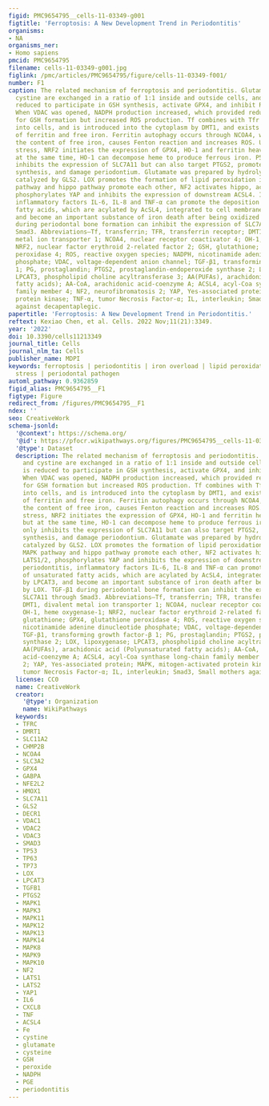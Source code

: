 ```yaml
---
figid: PMC9654795__cells-11-03349-g001
figtitle: 'Ferroptosis: A New Development Trend in Periodontitis'
organisms:
- NA
organisms_ner:
- Homo sapiens
pmcid: PMC9654795
filename: cells-11-03349-g001.jpg
figlink: /pmc/articles/PMC9654795/figure/cells-11-03349-f001/
number: F1
caption: The related mechanism of ferroptosis and periodontitis. Glutamate acid and
  cystine are exchanged in a ratio of 1:1 inside and outside cells, and cystine is
  reduced to participate in GSH synthesis, activate GPX4, and inhibit ROS production.
  When VDAC was opened, NADPH production increased, which provided reduced hydrogen
  for GSH formation but increased ROS production. Tf combines with Tfr and merges
  into cells, and is introduced into the cytoplasm by DMT1, and exists in two forms
  of ferritin and free iron. Ferritin autophagy occurs through NCOA4, which increases
  the content of free iron, causes Fenton reaction and increases ROS. Under oxidative
  stress, NRF2 initiates the expression of GPX4, HO-1 and ferritin heavy chain, but
  at the same time, HO-1 can decompose heme to produce ferrous iron. P53 not only
  inhibits the expression of SLC7A11 but can also target PTGS2, promote prostaglandin
  synthesis, and damage periodontium. Glutamate was prepared by hydrolysis of glutamine
  catalyzed by GLS2. LOX promotes the formation of lipid peroxidation in cells. MAPK
  pathway and hippo pathway promote each other, NF2 activates hippo, activates LATS1/2,
  phosphorylates YAP and inhibits the expression of downstream ACSL4. In periodontitis,
  inflammatory factors IL-6, IL-8 and TNF-α can promote the deposition of unsaturated
  fatty acids, which are acylated by AcSL4, integrated to cell membrane by LPCAT3,
  and become an important substance of iron death after being oxidized by LOX. TGF-β1
  during periodontal bone formation can inhibit the expression of SLC7A11 through
  Smad3. Abbreviations—Tf, transferrin; TFR, transferrin receptor; DMT1, divalent
  metal ion transporter 1; NCOA4, nuclear receptor coactivator 4; OH-1, heme oxygenase-1;
  NRF2, nuclear factor erythroid 2-related factor 2; GSH, glutathione; GPX4, glutathione
  peroxidase 4; ROS, reactive oxygen species; NADPH, nicotinamide adenine dinucleotide
  phosphate; VDAC, voltage-dependent anion channel; TGF-β1, transforming growth factor-β
  1; PG, prostaglandin; PTGS2, prostaglandin-endoperoxide synthase 2; LOX, lipoxygenase;
  LPCAT3, phospholipid choline acyltransferase 3; AA(PUFAs), arachidonic acid (Polyunsaturated
  fatty acids); AA-CoA, arachidonic acid-coenzyme A; ACSL4, acyl-Coa synthase long-chain
  family member 4; NF2, neurofibromatosis 2; YAP, Yes-associated protein; MAPK, mitogen-activated
  protein kinase; TNF-α, tumor Necrosis Factor-α; IL, interleukin; Smad3, Small mothers
  against decapentaplegic.
papertitle: 'Ferroptosis: A New Development Trend in Periodontitis.'
reftext: Kexiao Chen, et al. Cells. 2022 Nov;11(21):3349.
year: '2022'
doi: 10.3390/cells11213349
journal_title: Cells
journal_nlm_ta: Cells
publisher_name: MDPI
keywords: ferroptosis | periodontitis | iron overload | lipid peroxidation | oxidative
  stress | periodontal pathogen
automl_pathway: 0.9362859
figid_alias: PMC9654795__F1
figtype: Figure
redirect_from: /figures/PMC9654795__F1
ndex: ''
seo: CreativeWork
schema-jsonld:
  '@context': https://schema.org/
  '@id': https://pfocr.wikipathways.org/figures/PMC9654795__cells-11-03349-g001.html
  '@type': Dataset
  description: The related mechanism of ferroptosis and periodontitis. Glutamate acid
    and cystine are exchanged in a ratio of 1:1 inside and outside cells, and cystine
    is reduced to participate in GSH synthesis, activate GPX4, and inhibit ROS production.
    When VDAC was opened, NADPH production increased, which provided reduced hydrogen
    for GSH formation but increased ROS production. Tf combines with Tfr and merges
    into cells, and is introduced into the cytoplasm by DMT1, and exists in two forms
    of ferritin and free iron. Ferritin autophagy occurs through NCOA4, which increases
    the content of free iron, causes Fenton reaction and increases ROS. Under oxidative
    stress, NRF2 initiates the expression of GPX4, HO-1 and ferritin heavy chain,
    but at the same time, HO-1 can decompose heme to produce ferrous iron. P53 not
    only inhibits the expression of SLC7A11 but can also target PTGS2, promote prostaglandin
    synthesis, and damage periodontium. Glutamate was prepared by hydrolysis of glutamine
    catalyzed by GLS2. LOX promotes the formation of lipid peroxidation in cells.
    MAPK pathway and hippo pathway promote each other, NF2 activates hippo, activates
    LATS1/2, phosphorylates YAP and inhibits the expression of downstream ACSL4. In
    periodontitis, inflammatory factors IL-6, IL-8 and TNF-α can promote the deposition
    of unsaturated fatty acids, which are acylated by AcSL4, integrated to cell membrane
    by LPCAT3, and become an important substance of iron death after being oxidized
    by LOX. TGF-β1 during periodontal bone formation can inhibit the expression of
    SLC7A11 through Smad3. Abbreviations—Tf, transferrin; TFR, transferrin receptor;
    DMT1, divalent metal ion transporter 1; NCOA4, nuclear receptor coactivator 4;
    OH-1, heme oxygenase-1; NRF2, nuclear factor erythroid 2-related factor 2; GSH,
    glutathione; GPX4, glutathione peroxidase 4; ROS, reactive oxygen species; NADPH,
    nicotinamide adenine dinucleotide phosphate; VDAC, voltage-dependent anion channel;
    TGF-β1, transforming growth factor-β 1; PG, prostaglandin; PTGS2, prostaglandin-endoperoxide
    synthase 2; LOX, lipoxygenase; LPCAT3, phospholipid choline acyltransferase 3;
    AA(PUFAs), arachidonic acid (Polyunsaturated fatty acids); AA-CoA, arachidonic
    acid-coenzyme A; ACSL4, acyl-Coa synthase long-chain family member 4; NF2, neurofibromatosis
    2; YAP, Yes-associated protein; MAPK, mitogen-activated protein kinase; TNF-α,
    tumor Necrosis Factor-α; IL, interleukin; Smad3, Small mothers against decapentaplegic.
  license: CC0
  name: CreativeWork
  creator:
    '@type': Organization
    name: WikiPathways
  keywords:
  - TFRC
  - DMRT1
  - SLC11A2
  - CHMP2B
  - NCOA4
  - SLC3A2
  - GPX4
  - GABPA
  - NFE2L2
  - HMOX1
  - SLC7A11
  - GLS2
  - DECR1
  - VDAC1
  - VDAC2
  - VDAC3
  - SMAD3
  - TP53
  - TP63
  - TP73
  - LOX
  - LPCAT3
  - TGFB1
  - PTGS2
  - MAPK1
  - MAPK3
  - MAPK11
  - MAPK12
  - MAPK13
  - MAPK14
  - MAPK8
  - MAPK9
  - MAPK10
  - NF2
  - LATS1
  - LATS2
  - YAP1
  - IL6
  - CXCL8
  - TNF
  - ACSL4
  - Fe
  - cystine
  - glutamate
  - cysteine
  - GSH
  - peroxide
  - NADPH
  - PGE
  - periodontitis
---
```

